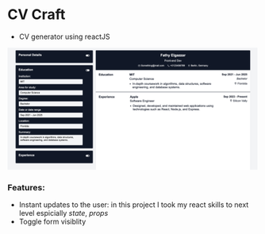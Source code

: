 # CV Craft

- CV generator using reactJS

![Demo](./public/assets/demo.png)

### Features:

- Instant updates to the user: in this project I took my react skills to next level espicially _state_, _props_
- Toggle form visiblity
